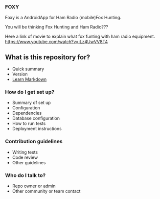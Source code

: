 ### FOXY ###

Foxy is a AndroidApp for Ham Radio (mobile)Fox Hunting.

You will be thinking Fox Hunting and Ham Radio???

Here a link of movie to explain what fox funting with ham radio equipment. https://www.youtube.com/watch?v=iLz4UwVV8T4


## What is this repository for? ##

* Quick summary
* Version
* [Learn Markdown](https://bitbucket.org/tutorials/markdowndemo)

### How do I get set up? ###

* Summary of set up
* Configuration
* Dependencies
* Database configuration
* How to run tests
* Deployment instructions

### Contribution guidelines ###

* Writing tests
* Code review
* Other guidelines

### Who do I talk to? ###

* Repo owner or admin
* Other community or team contact